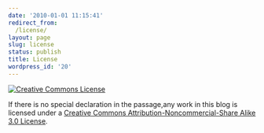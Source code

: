 ```yaml
---
date: '2010-01-01 11:15:41'
redirect_from:
  /license/
layout: page
slug: license
status: publish
title: License
wordpress_id: '20'
---
```


[![Creative Commons License](http://i.creativecommons.org/l/by-nc-sa/3.0/88x31.png)](http://creativecommons.org/licenses/by-nc-sa/3.0/)

If there is no special declaration in the passage,any work in this blog is licensed under a [Creative Commons Attribution-Noncommercial-Share Alike 3.0 License](http://creativecommons.org/licenses/by-nc-sa/3.0/).
